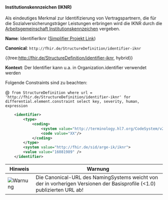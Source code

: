 #### Institutionskennzeichen (IKNR)

Als eindeutiges Merkmal zur Identifizierung von Vertragspartnern, die für die Sozialversicherungsträger Leistungen erbringen wird die IKNR durch die [Arbeitsgemeinschaft Institutionskennzeichen](https://www.dguv.de/arge-ik/index.jsp) vergeben. 

**Name**: IdentifierIknr ([Simplifier Projekt Link](https://simplifier.net/resolve?canonical=http://fhir.de/StructureDefinition/identifier-iknr&scope=de.basisprofil.r4@1.4.0))

**Canonical**: `http://fhir.de/StructureDefinition/identifier-iknr`

{{tree:http://fhir.de/StructureDefinition/identifier-iknr, hybrid}}

**Kontext**: Der Identifier kann u.a. in Organization.identifier verwendet werden

Folgende Constraints sind zu beachten:

@``` from StructureDefinition where url = 'http://fhir.de/StructureDefinition/identifier-iknr' for differential.element.constraint select key, severity, human, expression```

```xml
    <identifier>
        <type>
            <coding>
                <system value="http://terminology.hl7.org/CodeSystem/v2-0203"/>
                <code value="XX"/>
            </coding>
        </type>
        <system value="http://fhir.de/sid/arge-ik/iknr">
        <value value="16081989" />
    </identifier>
```

| Hinweis | Warnung |
|---------|---------------------|
|![Warnung](https://wiki.hl7.de/images/thumb/Attention_icon.svg/100px-Attention_icon.svg.png)| Die Canonical-URL des NamingSystems weicht von der in vorherigen Versionen der Basisprofile (<1.0) publizierten URL ab! |
